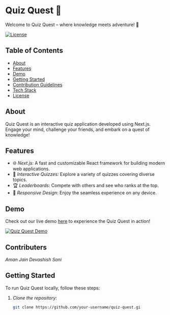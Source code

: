 # Quiz Quest 🚀
Welcome to Quiz Quest – where knowledge meets adventure! 🚀

[![License](https://img.shields.io/badge/LICENSE-MIT-blue.svg)](https://github.com/devashishsoni98/QuizQuest/blob/main/LICENSE.md)


## Table of Contents

- [About](#about)
- [Features](#features)
- [Demo](#demo)
- [Getting Started](#getting-started)
- [Contribution Guidelines](#contribution-guidelines)
- [Tech Stack](#tech-stack)
- [License](#license)

## About

Quiz Quest is an interactive quiz application developed using Next.js. Engage your mind, challenge your friends, and embark on a quest of knowledge!

## Features

- 🌐 *Next.js:* A fast and customizable React framework for building modern web applications.
- 🧠 *Interactive Quizzes:* Explore a variety of quizzes covering diverse topics.
- 🏆 *Leaderboards:* Compete with others and see who ranks at the top.
- 🌈 *Responsive Design:* Enjoy the seamless experience on any device.

## Demo

Check out our live demo [here](#) to experience the Quiz Quest in action!

[![Quiz Quest Demo](https://quiz-quest-app.netlify.app/)](#)

## Contributers
*Aman Jain*
*Devashish Soni*

## Getting Started

To run Quiz Quest locally, follow these steps:

1. *Clone the repository:*

   ```bash
   git clone https://github.com/your-username/quiz-quest.gi
#
